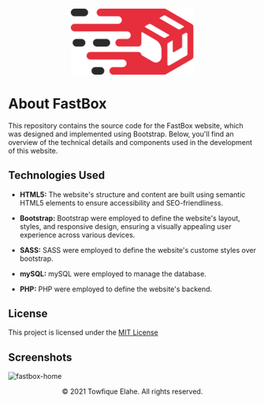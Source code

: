 <p align="center"><a href="" target="_blank"><img src="https://github.com/towfique-elahe/fastbox-ui/blob/main/vendor/img/FastBox%20Logo.svg" width="250" alt="Logo"></a></p>

# About FastBox

This repository contains the source code for the FastBox website, which was designed and implemented using Bootstrap. Below, you'll find an overview of the technical details and components used in the development of this website.

## Technologies Used

- **HTML5:** The website's structure and content are built using semantic HTML5 elements to ensure accessibility and SEO-friendliness.

- **Bootstrap:** Bootstrap were employed to define the website's layout, styles, and responsive design, ensuring a visually appealing user experience across various devices.
  
- **SASS:** SASS were employed to define the website's custome styles over bootstrap.

- **mySQL:** mySQL were employed to manage the database.

- **PHP:** PHP were employed to define the website's backend.

## License

This project is licensed under the [MIT License](https://choosealicense.com/licenses/mit/)

## Screenshots
![fastbox-home](https://github.com/towfique-elahe/fastbox-ui/assets/68939516/2c10c2d7-c63d-47cb-aee5-93b72ef8d472)

<p align="center">
  © 2021 Towfique Elahe. All rights reserved.
</p>
